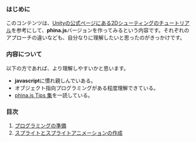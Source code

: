### はじめに
このコンテンツは、[Unityの公式ページにある2Dシューティングのチュートリアル](https://unity3d.com/jp/learn/tutorials/projects/2d-shooting-game-jp)を参考にして、**phina.js**バージョンを作ってみるという内容です。それぞれのアプローチの違いなども、自分なりに理解したいと思ったのがきっかけです。

### 内容について
以下の方であれば、より理解しやすいかと思います。

* **javascript**に慣れ親しんでいある。
* オブジェクト指向プログラミングがある程度理解できている。
* [phina.js Tips
集](https://qiita.com/alkn203/items/bca3222f6b409382fe20)を一読している。

### 目次
1. [プログラミングの準備](introduction.html)
1. [スプライトとスプライトアニメーションの作成]()
